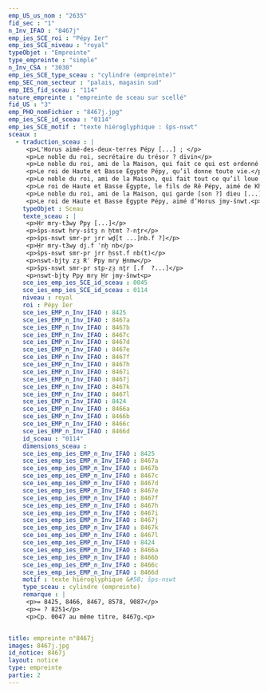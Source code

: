 ```yaml
---
emp_US_us_nom : "2635"
fid_sec : "1"
n_Inv_IFAO : "8467j"
emp_ies_SCE_roi : "Pépy Ier"
emp_ies_SCE_niveau : "royal"
typeObjet : "Empreinte"
type_empreinte : "simple"
n_Inv_CSA : "3030"
emp_ies_SCE_type_sceau : "cylindre (empreinte)"
emp_SEC_nom_secteur : "palais, magasin sud"
emp_IES_fid_sceau : "114"
nature_empreinte : "empreinte de sceau sur scellé"
fid_US : "3"
emp_PHO_nomFichier : "8467j.jpg"
emp_ies_SCE_id_sceau : "0114"
emp_ies_SCE_motif : "texte hiéroglyphique : šps-nswt"
sceaux :
  - traduction_sceau : |
     <p>L'Horus aimé-des-deux-terres Pépy [...] ; </p>
     <p>Le noble du roi, secrétaire du trésor ? divin</p>
     <p>Le noble du roi, ami de la Maison, qui fait ce qui est ordonné [par son maître ?...]</p>
     <p>Le roi de Haute et Basse Égypte Pépy, qu’il donne toute vie.</p>
     <p>Le noble du roi, ami de la Maison, qui fait tout ce qu’il loue.</p>
     <p>Le roi de Haute et Basse Égypte, le fils de Rê Pépy, aimé de Khnoum.</p>
     <p>Le noble du roi, ami de la Maison, qui garde [son ?] dieu [...].</p>
     <p>Le roi de Haute et Basse Égypte Pépy, aimé d’Horus jmy-šnwt.<p>
    typeObjet : Sceau
    texte_sceau : |
     <p>Ḥr mry-t3wy Ppy [...]</p>
     <p>šps-nswt ḥry-sštȝ n ḫtmt ?-nṯr</p>
     <p>šps-nswt smr-pr jrr wḏ[t ...]nb.f ?]</p>
     <p>Ḥr mry-t3wy dj.f ʿnḫ nb</p>
     <p>šps-nswt smr-pr jrr ḥsst.f nb(t)</p>
     <p>nswt-bjty zȝ Rʿ Ppy mry H̱nmw</p>
     <p>šps-nswt smr-pr stp-zȝ nṯr [.f  ?...]</p>
     <p>nswt-bjty Ppy mry Ḥr jmy-šnwt<p>
    sce_ies_emp_ies_SCE_id_sceau : 0045
    sce_ies_emp_ies_SCE_id_sceau : 0114
    niveau : royal
    roi : Pépy Ier
    sce_ies_EMP_n_Inv_IFAO : 8425
    sce_ies_EMP_n_Inv_IFAO : 8467a
    sce_ies_EMP_n_Inv_IFAO : 8467b
    sce_ies_EMP_n_Inv_IFAO : 8467c
    sce_ies_EMP_n_Inv_IFAO : 8467d
    sce_ies_EMP_n_Inv_IFAO : 8467e
    sce_ies_EMP_n_Inv_IFAO : 8467f
    sce_ies_EMP_n_Inv_IFAO : 8467h
    sce_ies_EMP_n_Inv_IFAO : 8467i
    sce_ies_EMP_n_Inv_IFAO : 8467j
    sce_ies_EMP_n_Inv_IFAO : 8467k
    sce_ies_EMP_n_Inv_IFAO : 8467l
    sce_ies_EMP_n_Inv_IFAO : 8424
    sce_ies_EMP_n_Inv_IFAO : 8466a
    sce_ies_EMP_n_Inv_IFAO : 8466b
    sce_ies_EMP_n_Inv_IFAO : 8466c
    sce_ies_EMP_n_Inv_IFAO : 8466d
    id_sceau : "0114"
    dimensions_sceau : 
    sce_ies_emp_ies_EMP_n_Inv_IFAO : 8425
    sce_ies_emp_ies_EMP_n_Inv_IFAO : 8467a
    sce_ies_emp_ies_EMP_n_Inv_IFAO : 8467b
    sce_ies_emp_ies_EMP_n_Inv_IFAO : 8467c
    sce_ies_emp_ies_EMP_n_Inv_IFAO : 8467d
    sce_ies_emp_ies_EMP_n_Inv_IFAO : 8467e
    sce_ies_emp_ies_EMP_n_Inv_IFAO : 8467f
    sce_ies_emp_ies_EMP_n_Inv_IFAO : 8467h
    sce_ies_emp_ies_EMP_n_Inv_IFAO : 8467i
    sce_ies_emp_ies_EMP_n_Inv_IFAO : 8467j
    sce_ies_emp_ies_EMP_n_Inv_IFAO : 8467k
    sce_ies_emp_ies_EMP_n_Inv_IFAO : 8467l
    sce_ies_emp_ies_EMP_n_Inv_IFAO : 8424
    sce_ies_emp_ies_EMP_n_Inv_IFAO : 8466a
    sce_ies_emp_ies_EMP_n_Inv_IFAO : 8466b
    sce_ies_emp_ies_EMP_n_Inv_IFAO : 8466c
    sce_ies_emp_ies_EMP_n_Inv_IFAO : 8466d
    motif : texte hiéroglyphique &#58; šps-nswt
    type_sceau : cylindre (empreinte)
    remarque : |
     <p>= 8425, 8466, 8467, 8578, 9087</p>
     <p>= ? 8251</p>
     <p>Cp. 0047 au même titre, 8467g.<p>


title: empreinte n°8467j
images: 8467j.jpg
id_notice: 8467j
layout: notice
type: empreinte
partie: 2
---
```

